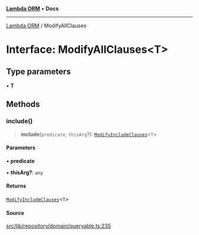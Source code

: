 [**Lambda ORM**](../README.md) • **Docs**

***

[Lambda ORM](../README.md) / ModifyAllClauses

# Interface: ModifyAllClauses\<T\>

## Type parameters

• **T**

## Methods

### include()

> **include**(`predicate`, `thisArg`?): [`ModifyIncludeClauses`](ModifyIncludeClauses.md)\<`T`\>

#### Parameters

• **predicate**

• **thisArg?**: `any`

#### Returns

[`ModifyIncludeClauses`](ModifyIncludeClauses.md)\<`T`\>

#### Source

[src/lib/repository/domain/queryable.ts:235](https://github.com/lambda-orm/lambdaorm-base/blob/4cf2de441f2b52a79b8dbd828c5ce7422ffa163a/src/lib/repository/domain/queryable.ts#L235)
